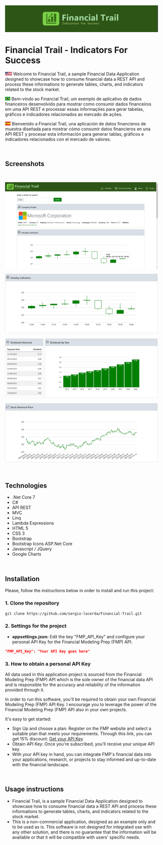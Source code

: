 ![Financial Trail Logo](https://github.com/sergio-lacerda/Financial-Trail/blob/master/Preview/logo.png "Financial Trail Logo")

# Financial Trail - Indicators For Success

<img height="12px" src="https://github.com/hampusborgos/country-flags/blob/main/png250px/us.png"/> Welcome to Financial Trail, a sample Financial Data Application designed to showcase how to consume financial data a REST API and process these informations to generate tables, charts, and indicators related to the stock market.

<img height="12px" src="https://github.com/hampusborgos/country-flags/blob/main/png250px/br.png"/> Bem-vindo ao Financial Trail, um exemplo de aplicativo de dados financeiros desenvolvido para mostrar como consumir dados financeiros em uma API REST e processar essas informações para gerar tabelas, gráficos e indicadores relacionados ao mercado de ações.

<img height="12px" src="https://github.com/hampusborgos/country-flags/blob/main/png250px/es.png"/> Bienvenido a Financial Trail, una aplicación de datos financieros de muestra diseñada para mostrar cómo consumir datos financieros en una API REST y procesar esta información para generar tablas, gráficos e indicadores relacionados con el mercado de valores.

<br />

## Screenshots 
<br />

![Financial Trail Main Page](https://github.com/sergio-lacerda/Financial-Trail/blob/master/Preview/index.png "Financial Trail Main Page")

![Financial Trail Intraday Indicators](https://github.com/sergio-lacerda/Financial-Trail/blob/master/Preview/intraday.png "Financial Trail Intraday Indicators")

![Financial Trail Dividends](https://github.com/sergio-lacerda/Financial-Trail/blob/master/Preview/dividends.png "Financial Trail Dividends")

![Financial Trail Stock Historical Price](https://github.com/sergio-lacerda/Financial-Trail/blob/master/Preview/historical.png "Financial Trail Stock Historical Price")

<br />

## Technologies 

- .Net Core 7
- C#
- API REST
- MVC
- Linq
- Lambda Expressions
- HTML 5
- CSS 3 
- Bootstrap
- Bootstrap Icons ASP.Net Core
- Javascript / JQuery
- Google Charts

<br />

## Installation

Please, follow the instructions below in order to install and run this project:

    
### 1. Clone the repository

```console
git clone https://github.com/sergio-lacerda/Financial-Trail.git
```

   
### 2. Settings for the project

- **appsettings.json:** Edit the key "FMP_API_Key" and configure your personal API Key for the Financial Modeling Prep (FMP) API.

```json
"FMP_API_Key": "Your API Key goes here" 
```

   
### 3. How to obtain a personal API Key

All data used in this application project is sourced from the Financial Modeling Prep (FMP) API which is the sole owner of the financial data API and is responsible for the accuracy and reliability of the information provided through it.

In order to run this software, you'll be required to obtain your own Financial Modeling Prep (FMP) API Key. I encourage you to leverage the power of the Financial Modeling Prep (FMP) API also in your own projects.

It's easy to get started:

- Sign Up and choose a plan: Register on the FMP website and select a suitable plan that meets your requirements. Through this link, you can get 15% discount: [Get your API Key](https://intelligence.financialmodelingprep.com/pricing-plans?couponCode=sergio) 
- Obtain API Key: Once you're subscribed, you'll receive your unique API key.
- With your API key in hand, you can integrate FMP's financial data into your applications, research, or projects to stay informed and up-to-date with the financial landscape.

<br />

## Usage instructions

- Financial Trail, is a sample Financial Data Application designed to showcase how to consume financial data a REST API and process these informations to generate tables, charts, and indicators related to the stock market.
- This is a non-commercial application, designed as an example only and to be used as is. This software is not designed for integrated use with any other solution, and there is no guarantee that the information will be available or that it will be compatible with users' specific needs.
